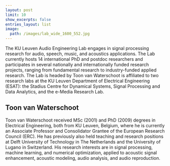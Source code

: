 ```yaml
---
layout: post
limit: 10
show_excerpts: false
entries_layout: list
image:
  path: /images/lab_wide_1600_552.jpg
---
```


The KU Leuven Audio Engineering Lab engages in signal processing research for audio, speech, music, and acoustics applications. The Lab currently hosts 14 international PhD and postdoc researchers and participates in several nationally and internationally funded research projects, ranging from fundamental research to industry-funded applied research. The Lab is headed by Toon van Waterschoot is affiliated to two research labs at the KU Leuven Department of Electrical Engineering (ESAT): the Stadius Centre for Dynamical Systems, Signal Processing and Data Analytics, and the e-Media Research Lab.

## Toon van Waterschoot
Toon van Waterschoot received MSc (2001) and PhD (2009) degrees in Electrical Engineering, both from KU Leuven, Belgium, where he is currently an Associate Professor and Consolidator Grantee of the European Research Council (ERC). He has previously also held teaching and research positions at Delft University of Technology in The Netherlands and the University of Lugano in Switzerland. His research interests are in signal processing, machine learning, and numerical optimization, applied to acoustic signal enhancement, acoustic modeling, audio analysis, and audio reproduction.
